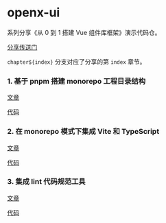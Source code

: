 # openx-ui

系列分享《从 0 到 1 搭建 Vue 组件库框架》演示代码仓。

[分享传送门](https://juejin.cn/post/7254341178258505788)

`chapter${index}` 分支对应了分享的第 `index` 章节。

### 1. 基于 pnpm 搭建 monorepo 工程目录结构

[文章](https://juejin.cn/post/7254369672823586873)

[代码](https://github.com/gkn1234/openx-ui/tree/chapter01)

### 2. 在 monorepo 模式下集成 Vite 和 TypeScript

[文章](https://juejin.cn/post/7257519248053436473)

[代码](https://github.com/gkn1234/openx-ui/tree/chapter02)

### 3. 集成 lint 代码规范工具

[文章](https://juejin.cn/post/7260499321983336509)

[代码](https://github.com/gkn1234/openx-ui/tree/chapter03)
